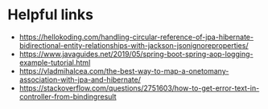# Helpful links
- https://hellokoding.com/handling-circular-reference-of-jpa-hibernate-bidirectional-entity-relationships-with-jackson-jsonignoreproperties/
- https://www.javaguides.net/2019/05/spring-boot-spring-aop-logging-example-tutorial.html
- https://vladmihalcea.com/the-best-way-to-map-a-onetomany-association-with-jpa-and-hibernate/
- https://stackoverflow.com/questions/2751603/how-to-get-error-text-in-controller-from-bindingresult